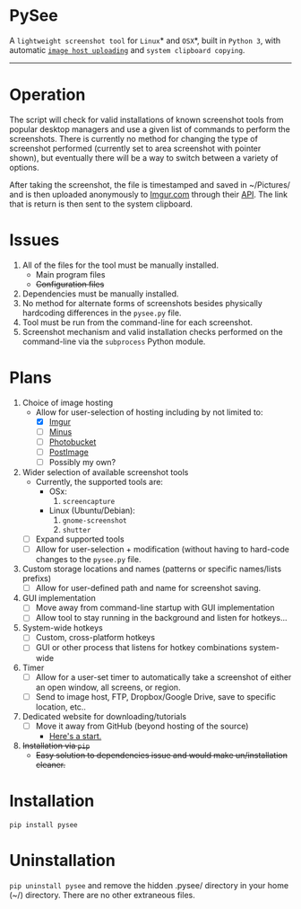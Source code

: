 # PySee
A `lightweight screenshot tool` for `Linux`* and `OSX`*, built in `Python 3`, with automatic [`image host uploading`](http://imgur.com/) and `system clipboard copying`.

---

# Operation
The script will check for valid installations of known screenshot tools from
popular desktop managers and use a given list of commands to perform the
screenshots. There is currently no method for changing the type of screenshot
performed (currently set to area screenshot with pointer shown), but eventually
there will be a way to switch between a variety of options.

After taking the screenshot, the file is timestamped and saved in ~/Pictures/
and is then uploaded anonymously to [Imgur.com](http://imgur.com/) through their [API](https://api.imgur.com/). The link that
is return is then sent to the system clipboard.

# Issues
1. All of the files for the tool must be manually installed.
   * Main program files
   * ~~Configuration files~~
3. Dependencies must be manually installed.
4. No method for alternate forms of screenshots besides physically hardcoding differences in the `pysee.py` file.
5. Tool must be run from the command-line for each screenshot.
6. Screenshot mechanism and valid installation checks performed on the command-line via the `subprocess` Python module.

# Plans
1. Choice of image hosting
   * Allow for user-selection of hosting including by not limited to:
      * [x] [Imgur](http://imgur.com/)
      * [ ] [Minus](http://minus.com/)
      * [ ] [Photobucket](http://s5.photobucket.com/)
      * [ ] [PostImage](http://postimage.org/)
      * [ ] Possibly my own?
2. Wider selection of available screenshot tools
   * Currently, the supported tools are:
      * OSx:
         1. `screencapture`
      * Linux (Ubuntu/Debian):
         1. `gnome-screenshot`
         2. `shutter`
   * [ ] Expand supported tools
   * [ ] Allow for user-selection + modification (without having to hard-code changes to the `pysee.py` file.
3. Custom storage locations and names (patterns or specific names/lists prefixs)
   * [ ] Allow for user-defined path and name for screenshot saving.
4. GUI implementation
   * [ ] Move away from command-line startup with GUI implementation
   * [ ] Allow tool to stay running in the background and listen for hotkeys...
5. System-wide hotkeys
    * [ ] Custom, cross-platform hotkeys
    * [ ] GUI or other process that listens for hotkey combinations system-wide
6. Timer
   * [ ] Allow for a user-set timer to automatically take a screenshot of either an open window, all screens, or region.
   * [ ] Send to image host, FTP, Dropbox/Google Drive, save to specific location, etc..
7. Dedicated website for downloading/tutorials
   * [ ] Move it away from GitHub (beyond hosting of the source)
     * [Here's a start.](http://pysee.me/)
8. ~~Installation via `pip`~~
   * ~~Easy solution to dependencies issue and would make un/installation cleaner.~~

# Installation
`pip install pysee`

# Uninstallation
`pip uninstall pysee` and remove the hidden .pysee/ directory in your home (~/) directory. There are no other extraneous files.
